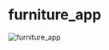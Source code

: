 # furniture_app


![furniture_app](https://user-images.githubusercontent.com/44390350/112871531-de1bb880-90ae-11eb-8380-acb821360edb.gif)

